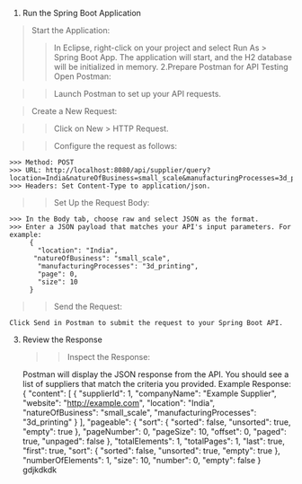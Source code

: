 1. Run the Spring Boot Application
> Start the Application:
   >> In Eclipse, right-click on your project and select Run As > Spring Boot App.
   >>The application will start, and the H2 database will be initialized in memory.
2.Prepare Postman for API Testing
> Open Postman:

  >>Launch Postman to set up your API requests.

> Create a New Request:

  >>Click on New > HTTP Request.

  >> Configure the request as follows:

    >>> Method: POST
    >>> URL: http://localhost:8080/api/supplier/query?location=India&natureOfBusiness=small_scale&manufacturingProcesses=3d_printing&page=0&size=10
    >>> Headers: Set Content-Type to application/json.
  >> Set Up the Request Body:

    >>> In the Body tab, choose raw and select JSON as the format.
    >>> Enter a JSON payload that matches your API's input parameters. For example:
         {
           "location": "India",
          "natureOfBusiness": "small_scale",
           "manufacturingProcesses": "3d_printing",
           "page": 0,
           "size": 10
         }
  >>Send the Request:

    Click Send in Postman to submit the request to your Spring Boot API.
3. Review the Response
   >>Inspect the Response:

    Postman will display the JSON response from the API. You should see a list of suppliers that match the criteria you provided.
   Example Response:
    {
    "content": [
        {
            "supplierId": 1,
            "companyName": "Example Supplier",
            "website": "http://example.com",
            "location": "India",
            "natureOfBusiness": "small_scale",
            "manufacturingProcesses": "3d_printing"
        }
    ],
    "pageable": {
        "sort": {
            "sorted": false,
            "unsorted": true,
            "empty": true
        },
        "pageNumber": 0,
        "pageSize": 10,
        "offset": 0,
        "paged": true,
        "unpaged": false
    },
    "totalElements": 1,
    "totalPages": 1,
    "last": true,
    "first": true,
    "sort": {
        "sorted": false,
        "unsorted": true,
        "empty": true
    },
    "numberOfElements": 1,
    "size": 10,
    "number": 0,
    "empty": false
}
gdjkdkdk



